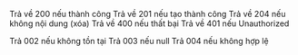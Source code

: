 Trả về  200 nếu thành công
Trả về 201 nếu tạo thành công
Trả về 204 nếu không nội dung (xóa)
Trả về 400 nếu thất bại
Trả về 401 nếu Unauthorized

Trả 002 nếu không tồn tại
Trả 003 nếu null
Trả 004 nếu không hợp lệ
